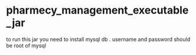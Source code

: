 # pharmecy_management_executable_jar
to run this jar you need to install mysql db .
username and password should be root of mysql 
